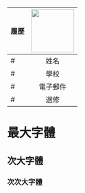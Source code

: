 |      履歷        |<img src="https://scontent.ftpe7-4.fna.fbcdn.net/v/t1.6435-9/121672854_1721742874648772_6927822831655864488_n.jpg?_nc_cat=107&ccb=1-7&_nc_sid=5f2048&_nc_ohc=vtOuypLBv6sAb6nuYHt&_nc_ht=scontent.ftpe7-4.fna&oh=00_AfC9h_-fQLdkIgswoD8XDaRvC-Pj2t5jIIbSP0gFEO-k0g&oe=663B0DF5" width=100 height=100/>|
| ---------------- |:-----------------------------:|
# | 姓名             | 薛永旭                  |
# | 學校             | 國立高雄科技大學                  |
# | 電子郵件         | c109252127@nkust.edu.tw          |
# | 選修             | 智慧城市導論                  |
# 最大字體
## 次大字體
### 次次大字體
